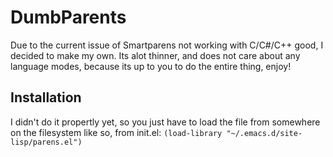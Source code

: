 # DumbParents

Due to the current issue of Smartparens not working with C/C#/C++ good, I decided to make my own. Its alot thinner, and does not care about any language modes, because its up to you to do the entire thing, enjoy!

Installation
-
I didn't do it propertly yet, so you just have to load the file from somewhere on the filesystem like so, from init.el: 
`(load-library "~/.emacs.d/site-lisp/parens.el")`
